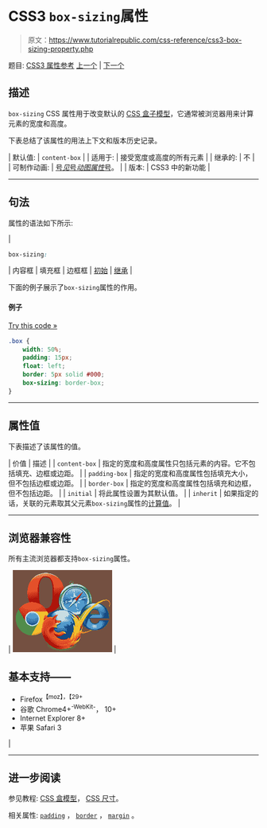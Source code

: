 # CSS3 `box-sizing`属性

> 原文：<https://www.tutorialrepublic.com/css-reference/css3-box-sizing-property.php>

题目: [CSS3 属性参考](css3-properties.php) [上一个](css3-box-shadow-property.php) | [下一个](css-caption-side-property.php)

## 描述

`box-sizing` CSS 属性用于改变默认的 [CSS 盒子模型](../css-tutorial/css-box-model.php)，它通常被浏览器用来计算元素的宽度和高度。

下表总结了该属性的用法上下文和版本历史记录。

| 默认值: | `content-box` |
| 适用于: | 接受宽度或高度的所有元素 |
| 继承的: | 不 |
| 可制作动画: | [号*见*号*动图属性*号](css-animatable-properties.php)。 |
| 版本: | CSS3 中的新功能 |

* * *

## 句法

属性的语法如下所示:

| 

```css
box-sizing: 
```

 | 内容框 &#124; 填充框 &#124; 边框框 &#124; [初始](../definitions.php#initial) &#124; [继承](../definitions.php#inherit) |

下面的例子展示了`box-sizing`属性的作用。

#### 例子

[Try this code »](../codelab.php?topic=css3&file=box-sizing-property "Try this code using online Editor")

```css
.box {
    width: 50%;
    padding: 15px;
    float: left;
    border: 5px solid #000;
    box-sizing: border-box;
}
```

* * *

## 属性值

下表描述了该属性的值。

| 价值 | 描述 |
| `content-box` | 指定的宽度和高度属性只包括元素的内容。它不包括填充、边框或边距。 |
| `padding-box` | 指定的宽度和高度属性包括填充大小，但不包括边框或边距。 |
| `border-box` | 指定的宽度和高度属性包括填充和边框，但不包括边距。 |
| `initial` | 将此属性设置为其默认值。 |
| `inherit` | 如果指定的话，关联的元素取其父元素`box-sizing`属性的[计算值](../definitions.php#computed-value)。 |

* * *

## 浏览器兼容性

所有主流浏览器都支持`box-sizing`属性。

| ![Browsers Icon](img/e9331123c77668c1832e541c2fca1002.png) | 

## 基本支持——

*   Firefox<sup class="badge">【moz】，【29+</sup>
*   谷歌 Chrome4+<sup class="badge">-WebKit-</sup>， 10+
*   Internet Explorer 8+
*   苹果 Safari 3

 |

* * *

## 进一步阅读

参见教程: [CSS 盒模型](../css-tutorial/css-box-model.php)， [CSS 尺寸](../css-tutorial/css-dimension.php)。

相关属性: [`padding`](css-padding-property.php) ， [`border`](css-border-property.php) ， [`margin`](css-margin-property.php) 。